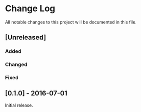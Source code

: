 # Change Log

All notable changes to this project will be documented in this file.

## [Unreleased]
### Added
### Changed
### Fixed

## [0.1.0] - 2016-07-01

Initial release.
